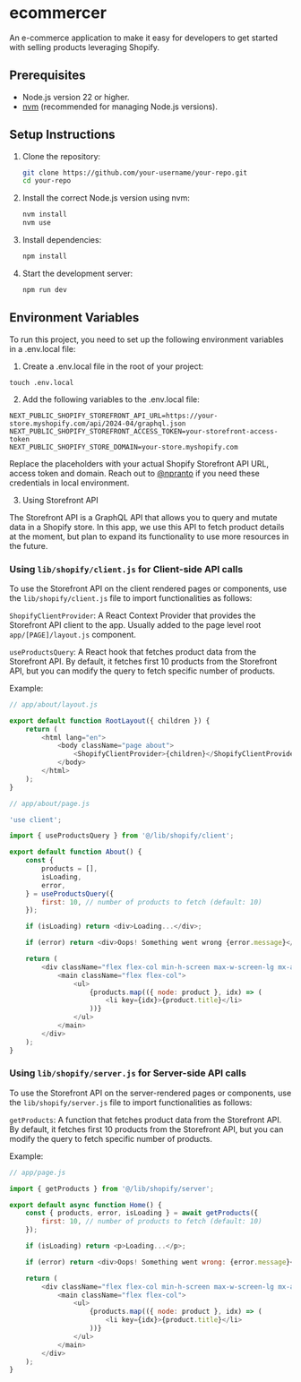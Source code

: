 # ecommercer

An e-commerce application to make it easy for developers to get started with selling products leveraging Shopify.

## Prerequisites

- Node.js version 22 or higher.
- [nvm](https://github.com/nvm-sh/nvm) (recommended for managing Node.js versions).

## Setup Instructions

1. Clone the repository:

   ```bash
   git clone https://github.com/your-username/your-repo.git
   cd your-repo
   ```

2. Install the correct Node.js version using nvm:

   ```bash
   nvm install
   nvm use
   ```

3. Install dependencies:

   ```bash
   npm install
   ```

4. Start the development server:
   ```bash
   npm run dev
   ```

## Environment Variables

To run this project, you need to set up the following environment variables in a .env.local file:

1. Create a .env.local file in the root of your project:

```
touch .env.local
```

2. Add the following variables to the .env.local file:

```
NEXT_PUBLIC_SHOPIFY_STOREFRONT_API_URL=https://your-store.myshopify.com/api/2024-04/graphql.json
NEXT_PUBLIC_SHOPIFY_STOREFRONT_ACCESS_TOKEN=your-storefront-access-token
NEXT_PUBLIC_SHOPIFY_STORE_DOMAIN=your-store.myshopify.com
```

Replace the placeholders with your actual Shopify Storefront API URL, access token and domain. Reach out to [@npranto](https://github.com/npranto) if you need these credentials in local environment.

3. Using Storefront API

The Storefront API is a GraphQL API that allows you to query and mutate data in a Shopify store. In this app, we use this API to fetch product details at the moment, but plan to expand its functionality to use more resources in the future.

### Using `lib/shopify/client.js` for Client-side API calls

To use the Storefront API on the client rendered pages or components, use the `lib/shopify/client.js` file to import functionalities as follows:

`ShopifyClientProvider`: A React Context Provider that provides the Storefront API client to the app. Usually added to the page level root `app/[PAGE]/layout.js` component.

`useProductsQuery`: A React hook that fetches product data from the Storefront API. By default, it fetches first 10 products from the Storefront API, but you can modify the query to fetch specific number of products.

Example:

```js
// app/about/layout.js

export default function RootLayout({ children }) {
	return (
		<html lang="en">
			<body className="page about">
				<ShopifyClientProvider>{children}</ShopifyClientProvider>
			</body>
		</html>
	);
}
```

```js
// app/about/page.js

'use client';

import { useProductsQuery } from '@/lib/shopify/client';

export default function About() {
	const {
		products = [],
		isLoading,
		error,
	} = useProductsQuery({
		first: 10, // number of products to fetch (default: 10)
	});

	if (isLoading) return <div>Loading...</div>;

	if (error) return <div>Oops! Something went wrong {error.message}</div>;

	return (
		<div className="flex flex-col min-h-screen max-w-screen-lg mx-auto">
			<main className="flex flex-col">
				<ul>
					{products.map(({ node: product }, idx) => (
						<li key={idx}>{product.title}</li>
					))}
				</ul>
			</main>
		</div>
	);
}
```

### Using `lib/shopify/server.js` for Server-side API calls

To use the Storefront API on the server-rendered pages or components, use the `lib/shopify/server.js` file to import functionalities as follows:

`getProducts`: A function that fetches product data from the Storefront API. By default, it fetches first 10 products from the Storefront API, but you can modify the query to fetch specific number of products.

Example:

```js
// app/page.js

import { getProducts } from '@/lib/shopify/server';

export default async function Home() {
	const { products, error, isLoading } = await getProducts({
		first: 10, // number of products to fetch (default: 10)
	});

	if (isLoading) return <p>Loading...</p>;

	if (error) return <div>Oops! Something went wrong: {error.message}</div>;

	return (
		<div className="flex flex-col min-h-screen max-w-screen-lg mx-auto">
			<main className="flex flex-col">
				<ul>
					{products.map(({ node: product }, idx) => (
						<li key={idx}>{product.title}</li>
					))}
				</ul>
			</main>
		</div>
	);
}
```
